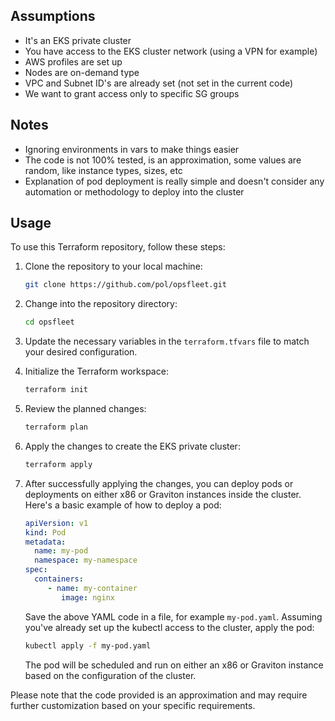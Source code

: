 ## Assumptions
- It's an EKS private cluster
- You have access to the EKS cluster network (using a VPN for example)
- AWS profiles are set up
- Nodes are on-demand type
- VPC and Subnet ID's are already set (not set in the current code)
- We want to grant access only to specific SG groups

## Notes
- Ignoring environments in vars to make things easier
- The code is not 100% tested, is an approximation, some values are random, like instance types, sizes, etc
- Explanation of pod deployment is really simple and doesn't consider any automation or methodology to deploy into the cluster

## Usage

To use this Terraform repository, follow these steps:

1. Clone the repository to your local machine:

    ```bash
    git clone https://github.com/pol/opsfleet.git
    ```

2. Change into the repository directory:

    ```bash
    cd opsfleet
    ```

3. Update the necessary variables in the `terraform.tfvars` file to match your desired configuration.

4. Initialize the Terraform workspace:

    ```bash
    terraform init
    ```

5. Review the planned changes:

    ```bash
    terraform plan
    ```

6. Apply the changes to create the EKS private cluster:

    ```bash
    terraform apply
    ```

7. After successfully applying the changes, you can deploy pods or deployments on either x86 or Graviton instances inside the cluster. Here's a basic example of how to deploy a pod:

    ```yaml
    apiVersion: v1
    kind: Pod
    metadata:
      name: my-pod
      namespace: my-namespace
    spec:
      containers:
         - name: my-container
            image: nginx
    ```

    Save the above YAML code in a file, for example `my-pod.yaml`. Assuming you've already set up the kubectl access to the cluster, apply the pod:

    ```bash
    kubectl apply -f my-pod.yaml
    ```

    The pod will be scheduled and run on either an x86 or Graviton instance based on the configuration of the cluster.

Please note that the code provided is an approximation and may require further customization based on your specific requirements.
